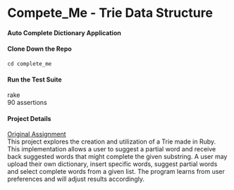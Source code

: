 # Compete_Me - Trie Data Structure
#### Auto Complete Dictionary Application
   
#### Clone Down the Repo
```git clone git@github.com:AliSchlereth/complete_me.git  
cd complete_me
```

#### Run the Test Suite  
rake  
90 assertions 

#### Project Details
[Original Assignment](https://github.com/turingschool/curriculum/blob/master/source/projects/complete_me.markdown)  
This project explores the creation and utilization of a Trie made in Ruby.  
This implementation allows a user to suggest a partial word and receive back suggested words that might complete the given substring. A user may upload their own dictionary, insert specific words, suggest partial words and select complete words from a given list. The program learns from user preferences and will adjust results accordingly.
